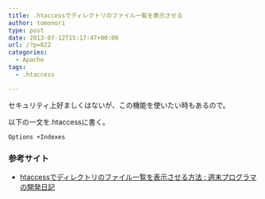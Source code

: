 ```yaml
---
title: .htaccessでディレクトリのファイル一覧を表示させる
author: tomonori
type: post
date: 2013-07-12T15:17:47+00:00
url: /?p=822
categories:
  - Apache
tags:
  - .htaccess

---
```

セキュリティ上好ましくはないが、この機能を使いたい時もあるので。

以下の一文を.htaccessに書く。

```:bash
Options +Indexes
```

### 参考サイト

  * [htaccessでディレクトリのファイル一覧を表示させる方法 : 週末プログラマの開発日記][1] </li>

 [1]: http://cafe-system.com/system517.html